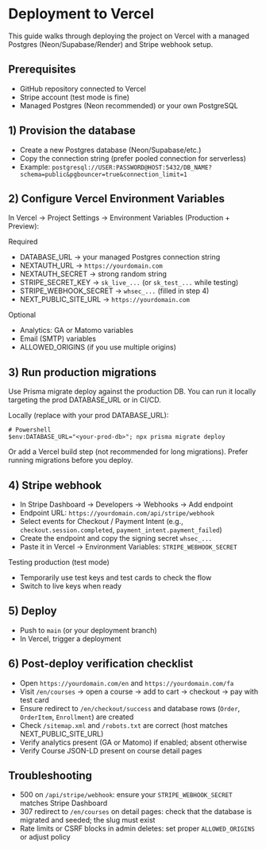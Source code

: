 # Deployment to Vercel

This guide walks through deploying the project on Vercel with a managed Postgres (Neon/Supabase/Render) and Stripe webhook setup.

## Prerequisites
- GitHub repository connected to Vercel
- Stripe account (test mode is fine)
- Managed Postgres (Neon recommended) or your own PostgreSQL

## 1) Provision the database
- Create a new Postgres database (Neon/Supabase/etc.)
- Copy the connection string (prefer pooled connection for serverless)
- Example: `postgresql://USER:PASSWORD@HOST:5432/DB_NAME?schema=public&pgbouncer=true&connection_limit=1`

## 2) Configure Vercel Environment Variables
In Vercel → Project Settings → Environment Variables (Production + Preview):

Required
- DATABASE_URL → your managed Postgres connection string
- NEXTAUTH_URL → `https://yourdomain.com`
- NEXTAUTH_SECRET → strong random string
- STRIPE_SECRET_KEY → `sk_live_...` (or `sk_test_...` while testing)
- STRIPE_WEBHOOK_SECRET → `whsec_...` (filled in step 4)
- NEXT_PUBLIC_SITE_URL → `https://yourdomain.com`

Optional
- Analytics: GA or Matomo variables
- Email (SMTP) variables
- ALLOWED_ORIGINS (if you use multiple origins)

## 3) Run production migrations
Use Prisma migrate deploy against the production DB. You can run it locally targeting the prod DATABASE_URL or in CI/CD.

Locally (replace with your prod DATABASE_URL):

```
# Powershell
$env:DATABASE_URL="<your-prod-db>"; npx prisma migrate deploy
```

Or add a Vercel build step (not recommended for long migrations). Prefer running migrations before you deploy.

## 4) Stripe webhook
- In Stripe Dashboard → Developers → Webhooks → Add endpoint
- Endpoint URL: `https://yourdomain.com/api/stripe/webhook`
- Select events for Checkout / Payment Intent (e.g., `checkout.session.completed`, `payment_intent.payment_failed`)
- Create the endpoint and copy the signing secret `whsec_...`
- Paste it in Vercel → Environment Variables: `STRIPE_WEBHOOK_SECRET`

Testing production (test mode)
- Temporarily use test keys and test cards to check the flow
- Switch to live keys when ready

## 5) Deploy
- Push to `main` (or your deployment branch)
- In Vercel, trigger a deployment

## 6) Post-deploy verification checklist
- Open `https://yourdomain.com/en` and `https://yourdomain.com/fa`
- Visit `/en/courses` → open a course → add to cart → checkout → pay with test card
- Ensure redirect to `/en/checkout/success` and database rows (`Order`, `OrderItem`, `Enrollment`) are created
- Check `/sitemap.xml` and `/robots.txt` are correct (host matches NEXT_PUBLIC_SITE_URL)
- Verify analytics present (GA or Matomo) if enabled; absent otherwise
- Verify Course JSON-LD present on course detail pages

## Troubleshooting
- 500 on `/api/stripe/webhook`: ensure your `STRIPE_WEBHOOK_SECRET` matches Stripe Dashboard
- 307 redirect to `/en/courses` on detail pages: check that the database is migrated and seeded; the slug must exist
- Rate limits or CSRF blocks in admin deletes: set proper `ALLOWED_ORIGINS` or adjust policy
